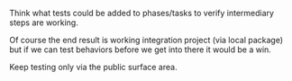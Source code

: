 Think what tests could be added to phases/tasks to verify intermediary steps are working. 

Of course the end result is working integration project (via local package) 
but if we can test behaviors before we get into there it would be a win. 

Keep testing only via the public surface area.